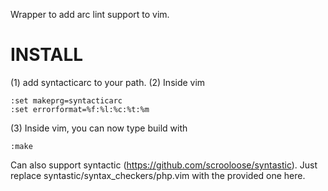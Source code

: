 Wrapper to add arc lint support to vim.

INSTALL
=======

(1) add syntacticarc to your path.
(2) Inside vim

    :set makeprg=syntacticarc
    :set errorformat=%f:%l:%c:%t:%m

(3) Inside vim, you can now type build with

    :make

Can also support syntactic (https://github.com/scrooloose/syntastic).
Just replace syntastic/syntax_checkers/php.vim with the provided one here.
